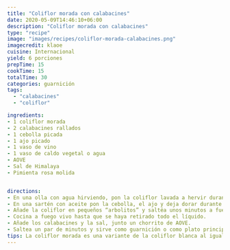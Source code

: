 ```yaml
---
title: "Coliflor morada con calabacines"
date: 2020-05-09T14:46:10+06:00
description: "Coliflor morada con calabacines"
type: "recipe"
image: "images/recipes/coliflor-morada-calabacines.png"
imagecredit: klaoe
cuisine: Internacional
yield: 6 porciones
prepTime: 15
cookTime: 15
totalTime: 30
categories: guarnición
tags:
  - "calabacines"
  - "coliflor"

ingredients:
- 1 coliflor morada
- 2 calabacines rallados
- 1 cebolla picada
- 1 ajo picado
- 1 vaso de vino
- 1 vaso de caldo vegetal o agua
- AOVE
- Sal de Himalaya
- Pimienta rosa molida


directions:
- En una olla con agua hirviendo, pon la coliflor lavada a hervir durante 5 minutos, escurre y reserva.
- En una sartén con aceite pon la cebolla, el ajo y deja dorar durante un par de minutos.
- Añade la coliflor en pequeños “arbolitos” y saltéa unos minutos a fuego alto, antes de añadir el caldo vegetal y el vino.
- Cocina a fuego vivo hasta que se haya retirado todo el líquido.
- Añade los calabacines y la sal, junto un chorrito de AOVE. 
- Saltea un par de minutos y sirve como guarnición o como plato principal, espolvoreado de pimienta rosa.
tips: La coliflor morada es una variante de la coliflor blanca al igual que la coliflor amarilla. A diferencia de las otras dos, la coliflor morada debe su color a su contenido de antocianinas, que son antioxidantes. Recuerda escoger unos calabacines firmes y a poder ser no muy grandes.
---
```




